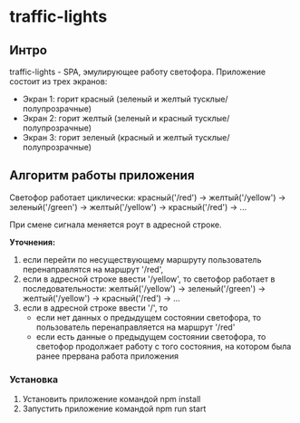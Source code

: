 # traffic-lights

## Интро

traffic-lights - SPA, эмулирующее работу светофора.
Приложение состоит из трех экранов:
- Экран 1: горит красный (зеленый и желтый тусклые/полупрозрачные)
- Экран 2: горит желтый (зеленый и красный тусклые/полупрозрачные)
- Экран 3: горит зеленый (красный и желтый тусклые/полупрозрачные)

## Алгоритм работы приложения
Светофор работает циклически: красный('/red') -> желтый('/yellow') -> зеленый('/green') -> желтый('/yellow') -> красный('/red') -> ...

При смене сигнала меняется роут в адресной строке.

**Уточнения:**
1. если перейти по несуществующему маршруту пользователь перенаправлятся на маршрут '/red',
2. если в адресной строке ввести '/yellow', то светофор работает в последовательности: желтый('/yellow') -> зеленый('/green') -> желтый('/yellow') -> красный('/red') -> ...
3. если в адресной строке ввести '/', то
   - если нет данных о предыдущем состоянии светофора, то пользователь перенаправляется на маршрут '/red'
   - если есть данные о предыдущем состоянии светофора, то светофор продолжает работу с того состояния, на котором была ранее прервана работа приложения

### Установка
1. Установить приложение командой npm install
2. Запустить приложение командой npm run start
